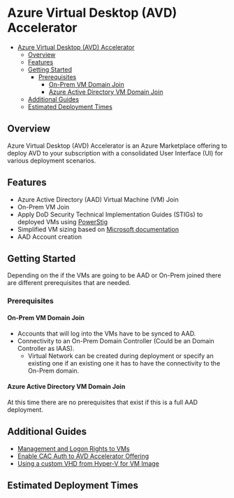 # Azure Virtual Desktop (AVD) Accelerator

- [Azure Virtual Desktop (AVD) Accelerator](#azure-virtual-desktop-avd-accelerator)
  - [Overview](#overview)
  - [Features](#features)
  - [Getting Started](#getting-started)
    - [Prerequisites](#prerequisites)
      - [On-Prem VM Domain Join](#on-prem-vm-domain-join)
      - [Azure Active Directory VM Domain Join](#azure-active-directory-vm-domain-join)
  - [Additional Guides](#additional-guides)
  - [Estimated Deployment Times](#estimated-deployment-times)

## Overview

Azure Virtual Desktop (AVD) Accelerator is an Azure Marketplace offering to deploy AVD to your subscription with a consolidated User Interface (UI) for various deployment scenarios.

## Features

- Azure Active Directory (AAD) Virtual Machine (VM) Join
- On-Prem VM Join
- Apply DoD Security Technical Implementation Guides (STIGs) to deployed VMs using [PowerStig](https://github.com/Microsoft/PowerStig)
- Simplified VM sizing based on [Microsoft documentation](https://docs.microsoft.com/en-us/windows-server/remote/remote-desktop-services/virtual-machine-recs)
- AAD Account creation

## Getting Started

Depending on the if the VMs are going to be AAD or On-Prem joined there are different prerequisites that are needed.

### Prerequisites

#### On-Prem VM Domain Join

- Accounts that will log into the VMs have to be synced to AAD.
- Connectivity to an On-Prem Domain Controller (Could be an Domain Controller as IAAS).
  - Virtual Network can be created during deployment or specify an existing one if an existing one it has to have the connectivity to the On-Prem domain.

#### Azure Active Directory VM Domain Join

At this time there are no prerequisites that exist if this is a full AAD deployment.

## Additional Guides

- [Management and Logon Rights to VMs](../AVDAccelerator/articles/ManagementAndLogonRights.md)
- [Enable CAC Auth to AVD Accelerator Offering](../AVDAccelerator/articles/EnableCacAuth.md)
- [Using a custom VHD from Hyper-V for VM Image](../AVDAccelerator/articles/CustomVhd.md)

## Estimated Deployment Times

